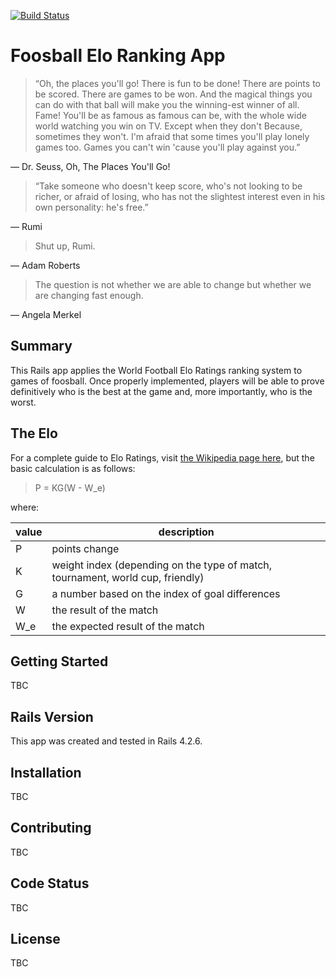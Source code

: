 [![Build Status](https://travis-ci.org/santouras/foosball.svg?branch=master)](https://travis-ci.org/santouras/foosball)

# Foosball Elo Ranking App

>“Oh, the places you'll go! There is fun to be done!
There are points to be scored. There are games to be won.
And the magical things you can do with that ball
will make you the winning-est winner of all.
Fame! You'll be as famous as famous can be,
with the whole wide world watching you win on TV.
Except when they don't
Because, sometimes they won't.
I'm afraid that some times
you'll play lonely games too.
Games you can't win
'cause you'll play against you.”

― Dr. Seuss, Oh, The Places You'll Go!

>“Take someone who doesn't keep score,
who's not looking to be richer, or afraid of losing,
who has not the slightest interest even
in his own personality: he's free.”

― Rumi

>Shut up, Rumi.

― Adam Roberts

>The question is not whether we are able to change but whether we are changing fast enough.

― Angela Merkel

## Summary

This Rails app applies the World Football Elo Ratings ranking system to games of foosball. Once properly implemented, players will be able to prove definitively who is the best at the game and, more importantly, who is the worst.

## The Elo

For a complete guide to Elo Ratings, visit [the Wikipedia page here](https://en.m.wikipedia.org/wiki/World_Football_Elo_Ratings), but the basic calculation is as follows:

>P = KG(W - W_e)

where:

| value | description |
| --- | --- |
| P | points change |
| K | weight index (depending on the type of match, tournament, world cup, friendly) |
| G | a number based on the index of goal differences |
| W | the result of the match |
| W_e | the expected result of the match |

## Getting Started

TBC

## Rails Version

This app was created and tested in Rails 4.2.6.

## Installation

TBC

## Contributing

TBC

## Code Status

TBC

## License

TBC
